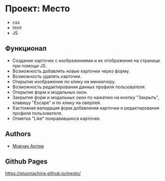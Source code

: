 # Проект: Место



- css
- html
- JS

## Функционал

- Создание карточек с изображениями и их отображение на странице при помощи JS.
- Возможность добавлять новые карточки через форму.
- Возможность удалять карточки.
- Открытие изображение по клику на миниатюру.
- Возможность редактирования данных профиля пользователя.
- Открытие форм и модальных окон.
- Закрытие форм и модальных окон по нажатию на кнопку "Закрыть", клавишу "Escape" и по клику на оверлей.
- Кастомная валидация форм добавления карточки и редактирования профиля пользователя.
- Отметка "Like" понравившихся карточек.

## Authors

- [Мовчан Артем](rapid11ru@yandex.ru)

## Github Pages

https://plusmachine.github.io/mesto/
